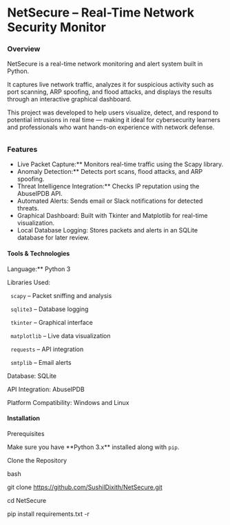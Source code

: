 # NetSecure – Real-Time Network Security Monitor



### Overview

NetSecure is a real-time network monitoring and alert system built in Python.  

It captures live network traffic, analyzes it for suspicious activity such as port scanning, ARP spoofing, and flood attacks, and displays the results through an interactive graphical dashboard.



This project was developed to help users visualize, detect, and respond to potential intrusions in real time — making it ideal for cybersecurity learners and professionals who want hands-on experience with network defense.

###### 

### Features

* Live Packet Capture:\*\* Monitors real-time traffic using the Scapy library.
* Anomaly Detection:\*\* Detects port scans, flood attacks, and ARP spoofing.
* Threat Intelligence Integration:\*\* Checks IP reputation using the AbuseIPDB API.
* Automated Alerts: Sends email or Slack notifications for detected threats.
* Graphical Dashboard: Built with Tkinter and Matplotlib for real-time visualization.
* Local Database Logging: Stores packets and alerts in an SQLite database for later review.



#### Tools \& Technologies

Language:\*\* Python 3  



Libraries Used:

&nbsp; `scapy` – Packet sniffing and analysis  

&nbsp; `sqlite3` – Database logging  

&nbsp; `tkinter` – Graphical interface  

&nbsp; `matplotlib` – Live data visualization  

&nbsp; `requests` – API integration  

&nbsp; `smtplib` – Email alerts  



Database: SQLite  

API Integration: AbuseIPDB  

Platform Compatibility: Windows and Linux



#### Installation



Prerequisites

Make sure you have \*\*Python 3.x\*\* installed along with `pip`.



Clone the Repository

bash

git clone https://github.com/SushilDixith/NetSecure.git

cd NetSecure

pip install requirements.txt -r



